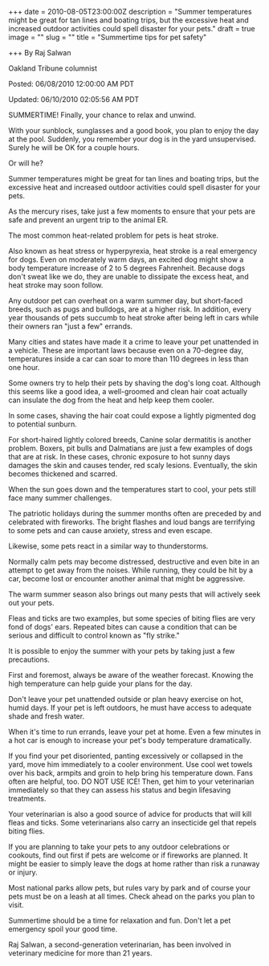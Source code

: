 +++
date = 2010-08-05T23:00:00Z
description = "Summer temperatures might be great for tan lines and boating trips, but the excessive heat and increased outdoor activities could spell disaster for your pets."
draft = true
image = ""
slug = ""
title = "Summertime tips for pet safety"

+++
By Raj Salwan

Oakland Tribune columnist

Posted: 06/08/2010 12:00:00 AM PDT

Updated: 06/10/2010 02:05:56 AM PDT

SUMMERTIME! Finally, your chance to relax and unwind.

With your sunblock, sunglasses and a good book, you plan to enjoy the day at the pool. Suddenly, you remember your dog is in the yard unsupervised. Surely he will be OK for a couple hours.

Or will he?

Summer temperatures might be great for tan lines and boating trips, but the excessive heat and increased outdoor activities could spell disaster for your pets.

As the mercury rises, take just a few moments to ensure that your pets are safe and prevent an urgent trip to the animal ER.

The most common heat-related problem for pets is heat stroke.

Also known as heat stress or hyperpyrexia, heat stroke is a real emergency for dogs. Even on moderately warm days, an excited dog might show a body temperature increase of 2 to 5 degrees Fahrenheit. Because dogs don't sweat like we do, they are unable to dissipate the excess heat, and heat stroke may soon follow.

Any outdoor pet can overheat on a warm summer day, but short-faced breeds, such as pugs and bulldogs, are at a higher risk. In addition, every year thousands of pets succumb to heat stroke after being left in cars while their owners ran "just a few" errands.

Many cities and states have made it a crime to leave your pet unattended in a vehicle. These are important laws because even on a 70-degree day, temperatures inside a car can soar to more than 110 degrees in less than one hour.

Some owners try to help their pets by shaving the dog's long coat. Although this seems like a good idea, a well-groomed and clean hair coat actually can insulate the dog from the heat and help keep them cooler.

In some cases, shaving the hair coat could expose a lightly pigmented dog to potential sunburn.

For short-haired lightly colored breeds, Canine solar dermatitis is another problem. Boxers, pit bulls and Dalmatians are just a few examples of dogs that are at risk. In these cases, chronic exposure to hot sunny days damages the skin and causes tender, red scaly lesions. Eventually, the skin becomes thickened and scarred.

When the sun goes down and the temperatures start to cool, your pets still face many summer challenges.

The patriotic holidays during the summer months often are preceded by and celebrated with fireworks. The bright flashes and loud bangs are terrifying to some pets and can cause anxiety, stress and even escape.

Likewise, some pets react in a similar way to thunderstorms.

Normally calm pets may become distressed, destructive and even bite in an attempt to get away from the noises. While running, they could be hit by a car, become lost or encounter another animal that might be aggressive.

The warm summer season also brings out many pests that will actively seek out your pets.

Fleas and ticks are two examples, but some species of biting flies are very fond of dogs' ears. Repeated bites can cause a condition that can be serious and difficult to control known as "fly strike."

It is possible to enjoy the summer with your pets by taking just a few precautions.

First and foremost, always be aware of the weather forecast. Knowing the high temperature can help guide your plans for the day.

Don't leave your pet unattended outside or plan heavy exercise on hot, humid days. If your pet is left outdoors, he must have access to adequate shade and fresh water.

When it's time to run errands, leave your pet at home. Even a few minutes in a hot car is enough to increase your pet's body temperature dramatically.

If you find your pet disoriented, panting excessively or collapsed in the yard, move him immediately to a cooler environment. Use cool wet towels over his back, armpits and groin to help bring his temperature down. Fans often are helpful, too. DO NOT USE ICE! Then, get him to your veterinarian immediately so that they can assess his status and begin lifesaving treatments.

Your veterinarian is also a good source of advice for products that will kill fleas and ticks. Some veterinarians also carry an insecticide gel that repels biting flies.

If you are planning to take your pets to any outdoor celebrations or cookouts, find out first if pets are welcome or if fireworks are planned. It might be easier to simply leave the dogs at home rather than risk a runaway or injury.

Most national parks allow pets, but rules vary by park and of course your pets must be on a leash at all times. Check ahead on the parks you plan to visit.

Summertime should be a time for relaxation and fun. Don't let a pet emergency spoil your good time.

Raj Salwan, a second-generation veterinarian, has been involved in veterinary medicine for more than 21 years.